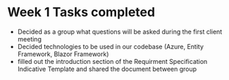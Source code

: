 # Week 1 Tasks completed
- Decided as a group what questions will be asked during the first client meeting
- Decided technologies to be used in our codebase (Azure, Entity Framework, Blazor Framework)
- filled out the introduction section of the Requirment Specification Indicative Template and shared the document between group
